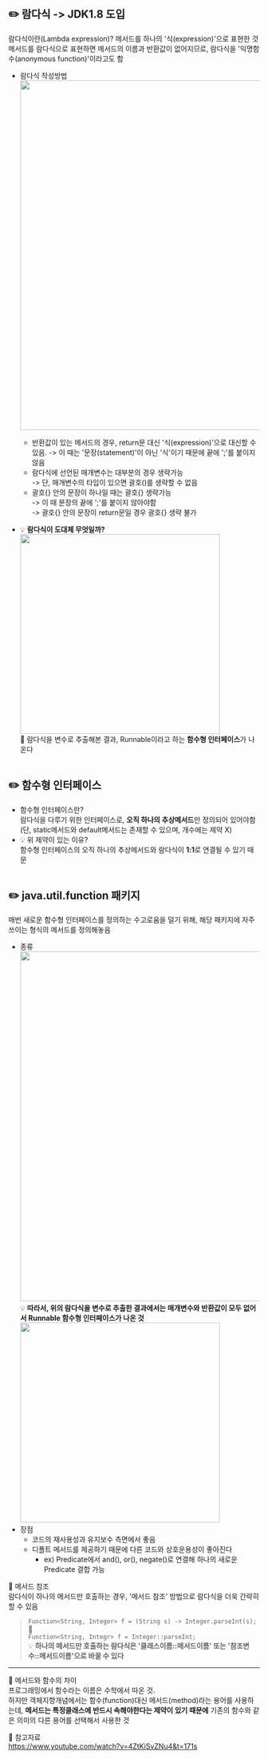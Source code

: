## ✏️ 람다식 -> JDK1.8 도입
람다식이란(Lambda expression)? 메서드를 하나의 '식(expression)'으로 표현한 것   
메서드를 람다식으로 표현하면 메서드의 이름과 반환값이 없어지므로, 람다식을 '익명함수(anonymous function)'이라고도 함   

* 람다식 작성방법   
  <img src="https://github.com/syoh98/TIL/assets/76934280/a41496c6-2140-43a2-b92e-c9219412f310" width="700"/>   
  * 반환값이 있는 메서드의 경우, return문 대신 '식(expression)'으로 대신할 수 있음.
    -> 이 때는 '문장(statement)'이 아닌 '식'이기 때문에 끝에 ';'를 붙이지 않음   
  * 람다식에 선언된 매개변수는 대부분의 경우 생략가능   
    -> 단, 매개변수의 타입이 있으면 괄호()를 생략할 수 없음   
  * 괄호{} 안의 문장이 하나일 때는 괄호{} 생략가능   
    -> 이 때 문장의 끝에 ';'를 붙이지 않아야함   
    -> 괄호{} 안의 문장이 return문일 경우 괄호{} 생략 불가

* 💡 **람다식이 도대체 무엇일까?**   
  <img src="https://github.com/syoh98/TIL/assets/76934280/a23a6536-0029-4186-8d83-0ae75e1264c0" width="400"/>   
  🚩 람다식을 변수로 추출해본 결과, Runnable이라고 하는 **함수형 인터페이스**가 나온다   </br></br>

## ✏️ 함수형 인터페이스
* 함수형 인터페이스란?   
 람다식을 다루기 위한 인터페이스로, **오직 하나의 추상메서드**만 정의되어 있어야함(단, static메서드와 default메서드는 존재할 수 있으며, 개수에는 제약 X)   
* 💡 위 제약이 있는 이유?   
 함수형 인터페이스의 오직 하나의 추상메서드와 람다식이 **1:1**로 연결될 수 있기 때문   </br></br>

## ✏️ java.util.function 패키지
매번 새로운 함수형 인터페이스를 정의하는 수고로움을 덜기 위해, 해당 패키지에 자주 쓰이는 형식의 메서드를 정의해놓음     
* 종류   
  <img src="https://github.com/syoh98/TIL/assets/76934280/4c027d89-e2ad-4b71-bd5a-4c9d2ab4be6b" width="700"/>   
  💡 **따라서, 위의 람다식을 변수로 추출한 결과에서는 매개변수와 반환값이 모두 없어서 Runnable 함수형 인터페이스가 나온 것**
  <img src="https://github.com/syoh98/TIL/assets/76934280/a23a6536-0029-4186-8d83-0ae75e1264c0" width="400"/>
* 장점   
  * 코드의 재사용성과 유지보수 측면에서 좋음
  * 디폴트 메서드를 제공하기 때문에 다른 코드와 상호운용성이 좋아진다
    * ex) Predicate에서 and(), or(), negate()로 연결해 하나의 새로운 Predicate 결합 가능

🚩 메서드 참조   
람다식이 하나의 메서드만 호출하는 경우, '메서드 참조' 방법으로 람다식을 더욱 간략히 할 수 있음   
> ``` Function<String, Integer> f = (String s) -> Integer.parseInt(s); ```   
🔽   
> ``` Function<String, Integr> f = Integer::parseInt; ```   
💡 **하나의 메서드만 호출하는 람다식은 '클래스이름::메서드이름' 또는 '참조변수::메서드이름'으로 바꿀 수 있다**   

* * *    
📌 메서드와 함수의 차이   
프로그래밍에서 함수라는 이름은 수학에서 따온 것.   
하지만 객체지향개념에서는 함수(function)대신 메서드(method)라는 용어를 사용하는데, <b>메서드는 특정클래스에 반드시 속해야한다는 제약이 있기 때문에</b> 기존의 함수와 같은 의미의 다른 용어를 선택해서 사용한 것   

📌 참고자료 </br>
https://www.youtube.com/watch?v=4ZtKiSvZNu4&t=171s
